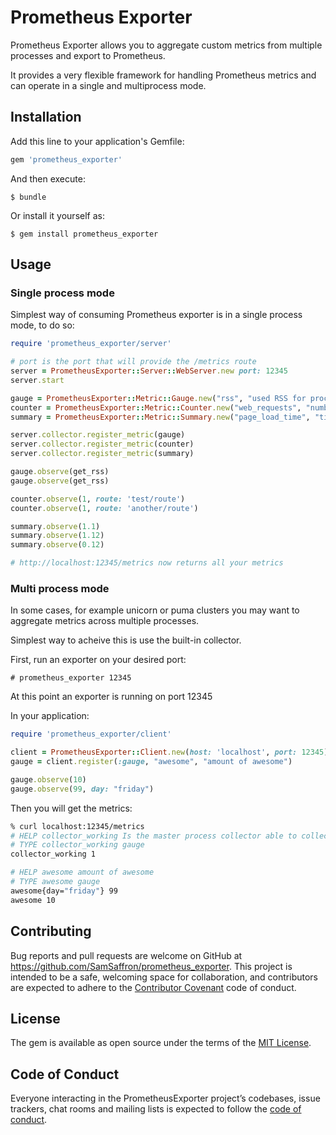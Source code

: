 # Prometheus Exporter

Prometheus Exporter allows you to aggregate custom metrics from multiple processes and export to Prometheus.

It provides a very flexible framework for handling Prometheus metrics and can operate in a single and multiprocess mode.

## Installation

Add this line to your application's Gemfile:

```ruby
gem 'prometheus_exporter'
```

And then execute:

    $ bundle

Or install it yourself as:

    $ gem install prometheus_exporter

## Usage

### Single process mode

Simplest way of consuming Prometheus exporter is in a single process mode, to do so:

```ruby
require 'prometheus_exporter/server'

# port is the port that will provide the /metrics route
server = PrometheusExporter::Server::WebServer.new port: 12345
server.start

gauge = PrometheusExporter::Metric::Gauge.new("rss", "used RSS for process")
counter = PrometheusExporter::Metric::Counter.new("web_requests", "number of web requests")
summary = PrometheusExporter::Metric::Summary.new("page_load_time", "time it took to load page")

server.collector.register_metric(gauge)
server.collector.register_metric(counter)
server.collector.register_metric(summary)

gauge.observe(get_rss)
gauge.observe(get_rss)

counter.observe(1, route: 'test/route')
counter.observe(1, route: 'another/route')

summary.observe(1.1)
summary.observe(1.12)
summary.observe(0.12)

# http://localhost:12345/metrics now returns all your metrics

```

### Multi process mode

In some cases, for example unicorn or puma clusters you may want to aggregate metrics across multiple processes.

Simplest way to acheive this is use the built-in collector.

First, run an exporter on your desired port:

```
# prometheus_exporter 12345
```

At this point an exporter is running on port 12345

In your application:

```ruby
require 'prometheus_exporter/client'

client = PrometheusExporter::Client.new(host: 'localhost', port: 12345)
gauge = client.register(:gauge, "awesome", "amount of awesome")

gauge.observe(10)
gauge.observe(99, day: "friday")

```

Then you will get the metrics:

```bash
% curl localhost:12345/metrics
# HELP collector_working Is the master process collector able to collect metrics
# TYPE collector_working gauge
collector_working 1

# HELP awesome amount of awesome
# TYPE awesome gauge
awesome{day="friday"} 99
awesome 10

```


## Contributing

Bug reports and pull requests are welcome on GitHub at https://github.com/SamSaffron/prometheus_exporter. This project is intended to be a safe, welcoming space for collaboration, and contributors are expected to adhere to the [Contributor Covenant](http://contributor-covenant.org) code of conduct.

## License

The gem is available as open source under the terms of the [MIT License](https://opensource.org/licenses/MIT).

## Code of Conduct

Everyone interacting in the PrometheusExporter project’s codebases, issue trackers, chat rooms and mailing lists is expected to follow the [code of conduct](https://github.com/SamSaffron/prometheus_exporter/blob/master/CODE_OF_CONDUCT.md).
